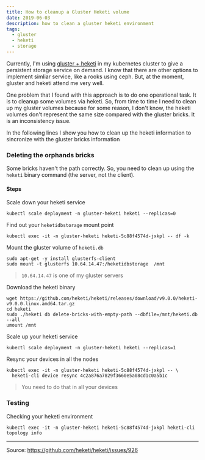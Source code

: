 ```yaml
---
title: How to cleanup a Gluster Heketi volume
date: 2019-06-03
description: how to clean a gluster heketi environment
tags:
  - gluster
  - heketi
  - storage
---
```


Currently, I'm using [gluster + heketi](https://github.com/gluster/gluster-kubernetes) in my kubernetes cluster to give a persistent storage service on demand. I know that there are other options to implement simliar service, like a rooks using ceph. But, at the moment, gluster and heketi attend me very well.

One problem that I found with this approach is to do one operational task. It is to cleanup some volumes via heketi. So, from time to time I need to clean up my gluster volumes because for some reason, I don't know, the heketi volumes don't represent the same size compared with the gluster bricks. It is an inconsistency issue.

In the following lines I show you how to clean up the heketi information to sincronize with the gluster bricks information

### Deleting the orphands bricks

Some bricks haven't the path correctly. So, you need to clean up using the `heketi` binary command (the server, not the client).

#### Steps

Scale down your heketi service

```shell
kubectl scale deployment -n gluster-heketi heketi --replicas=0
```

Find out your `heketidbstorage` mount point 

```shell
kubectl exec -it -n gluster-heketi heketi-5c88f4574d-jxkpl -- df -k
``` 

Mount the gluster volume of `heketi.db`

```shell
sudo apt-get -y install glusterfs-client
sudo mount -t glusterfs 10.64.14.47:/heketidbstorage  /mnt
``` 
> `10.64.14.47` is one of my gluster servers

Download the heketi binary

```shell
wget https://github.com/heketi/heketi/releases/download/v9.0.0/heketi-v9.0.0.linux.amd64.tar.gz 
cd heketi
sudo ./heketi db delete-bricks-with-empty-path --dbfile=/mnt/heketi.db --all
umount /mnt
```

Scale up your heketi service

```shell
kubectl scale deployment -n gluster-heketi heketi --replicas=1
```

Resync your devices in all the nodes

```shell
kubectl exec -it -n gluster-heketi heketi-5c88f4574d-jxkpl -- \ 
  heketi-cli device resync 4c2a876a7829f3660e5a08cd1c0a5b1c
```
> You need to do that in all your devices


### Testing

Checking your heketi environment

```shell
kubectl exec -it -n gluster-heketi heketi-5c88f4574d-jxkpl heketi-cli topology info
``` 

---
Source: https://github.com/heketi/heketi/issues/926

